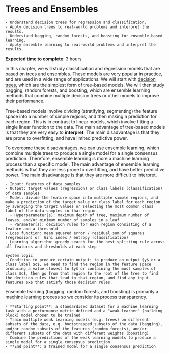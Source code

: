 # Trees and Ensembles

<!-- Capitalise initials. As compact as possible, prefer ONE line. -->
<!-- We use **UK** English spelling. -->
<!-- File names should be all lowercase, with words separated by hyphens (-), and no spaces.  Each chapter must include an "overview.md" and "quiz-sum-ref.md"-->

<!-- ```{admonition} Status
Ready for review and feedback
``` -->

```{admonition} Objectives
- Understand decision trees for regression and classification.
- Apply decision trees to real-world problems and interpret the results.
- Understand bagging, random forests, and boosting for ensemble-based learning.
- Apply ensemble learning to real-world problems and interpret the results.
```

**Expected time to complete**: 3 hours

In this chapter, we will study classification and regression models that are based on trees and ensembles. These models are very popular in practice, and are used in a wide range of applications. We will start with [decision trees](https://en.wikipedia.org/wiki/Decision_tree), which are the simplest form of tree-based models. We will then study bagging, random forests, and boosting, which are ensemble learning methods that combine multiple decision trees or other models to improve their performance.

Tree-based models involve dividing (stratifying, segmenting) the feature space into a number of simple regions, and then making a prediction for each region. This is in contrast to linear models, which involve fitting a single linear function to the data. The main advantage of tree-based models is that they are very easy to **interpret**. The main disadvantage is that they are prone to overfitting, and have limited predictive power.

To overcome these disadvantages, we can use ensemble learning, which combine multiple trees to produce a single model for a single consensus prediction. Therefore, ensemble learning is more a machine learning process than a specific model. The main advantage of ensemble learning methods is that they are less prone to overfitting, and have better predictive power. The main disadvantage is that they are more difficult to interpret.

```{admonition} Ingredients: regression or classification trees
- Input: features of data samples
- Output: target values (regression) or class labels (classification) of data samples
- Model: divide the feature space into multiple simple regions, and make a prediction of the target value or class label for each region by averaging the target values or selecting the most common class label of the data samples in that region
  - Hyperparameter(s): maximum depth of tree, maximum number of leaves, and/or minimum number of samples in a leaf
  - Parameter(s): decision rules for each region consisting of a feature and a threshold
- Loss function: mean squared error / residual sum of squares (regression) or  Gini index / entropy (classification)
- Learning algorithm: greedy search for the best splitting rule across all features and thresholds at each step
```

```{admonition} System transparency: regression or classification trees
System logic
- Condition to produce certain output: to produce an output $y$ or a class label $c$, we need to find the region in the feature space producing a value closest to $y$ or containing the most samples of class $c$, then go from that region to the root of the tree to find the decision rules that lead to that region, and find any input features $x$ that satisfy those decision rules.
```

Ensemble learning (bagging, random forests, and boosting) is primarily a machine learning process so we consider its process transparency.

```{admonition} Process transparency: bagging, random forests, and boosting
- **Starting point**: a standardised dataset for a machine learning task with a performance metric defined and a "weak learner" (building block) model chosen to be trained
- Train multiple weak learning models (e.g. trees) on different subsets of the data, e.g. bootstrapped subsets of the data (bagging), and/or random subsets of the features (random forests), and/or different subsets of the data with different weights (boosting)
- Combine the predictions of the weak learning models to produce a single model for a single consensus prediction
- **End point**: a trained model for a single consensus prediction
```
